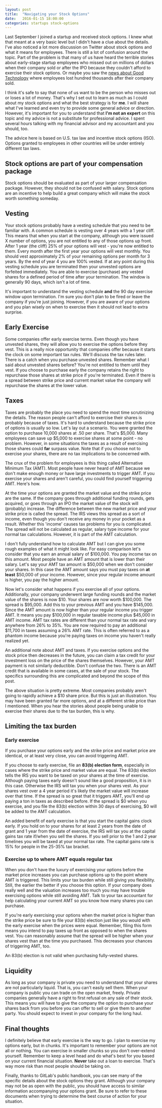 ```yaml
---
layout: post
title:  "Navigating your Stock Options"
date:   2016-01-15 18:00:00
categories: startups stock-options
---
```


Last September I joined a startup and received stock options. I knew what
that meant at a very basic level but I didn't have a clue about the details.
I've also noticed a lot more discussion on Twitter about stock options and what
it means for employees. There is still a lot of confusion around the topic.
Part of the problem is that many of us have heard the terrible stories about
early-stage startup employees who missed out on millions of dollars
when their company sold or after the IPO because they couldn't afford to
exercise their stock options. Or maybe you saw the
[news about Good Technology](http://www.nytimes.com/2015/12/27/technology/when-a-unicorn-start-up-stumbles-its-employees-get-hurt.html?_r=0)
where employees lost hundred thousands after their company sold.

I think it's safe to say that none of us want to be the person who misses out
or loses a lot of money. That's why I set out to learn as much as I
could about my stock options and what the best strategy is for __me__. I will
share what I've learned and even try to provide some general advice or
direction. However, it's important for you to understand that **I'm not an
expert** on this topic and my advice is not a substitute for professional
advice. I spent several hours talking with my financial advisor and my
accountant and you should, too.

The advice here is based on U.S. tax law and incentive stock options (ISO).
Options granted to employees in other countries will be under entirely different
tax laws.

## Stock options are part of your compensation package

Stock options should be evaluated as part of your larger compensation package.
However, they should not be confused with salary.
Stock options are an incentive to help build a great company which will make the
stock worth something someday.

## Vesting

Your stock options probably have a vesting schedule that you need to be familiar
with. A common schedule is vesting over 4 years with a 1 year cliff. This means
that when you start at the company, although you were issued X number of
options, you are not entitled to any of those options up front. After 1 year
(the cliff) 25% of your options will vest - you're now entitled to them. Every
month after the first year your options will vest monthly. You should
vest approximately 2% of your remaining options per month for 3 years. By the
end of year 4 you are 100% vested. If at any point during this vesting schedule
you are terminated then your unvested options are forfeited immediately. You
are able to exercise (purchase) any vested shares for a defined period of time
after your termination. The window is generally 90 days, which isn't a lot of
time.

It's important to understand the vesting schedule **and** the 90 day exercise
window upon termination. I'm sure you don't plan to be fired or leave the
company if you're just joining. However, if you are aware of your options
and you plan wisely on when to exercise then it should not lead to extra
surprise.

## Early Exercise

Some companies offer early exercise terms. Even though you have unvested shares,
they will allow you to exercise the options before they vest. This is a really
nice opportunity that companies offer because it starts the clock on some
important tax rules. We'll discuss the tax rules later. There is a catch when
you purchase unvested shares. Remember what I said about unvested shares before?
You're not entitled to them until they vest. If you choose to purchase early
the company retains the right to repurchase those shares at strike price if
you're terminated. Even if there is a spread between strike price and current
market value the company will repurchase the shares at the lower value.

## Taxes

Taxes are probably the place you need to spend the most time scrutinizing the
details. The reason people can't afford to exercise their shares is probably
because of taxes. It's hard to understand because the strike price of
options is usually so low. Let's lay out a scenario. You were granted the option
to purchase 10,000 shares at .50 per share. That's $5,000. Many employees can
save up $5,000 to exercise shares at some point - no problem. However, in some
situations the taxes as a result of exercising those shares could **far**
surpass value. Note that if you choose not to exercise your shares, there are no
tax implications to be concerned with.

The crux of the problem for employees is this thing called Alternative Minimum
Tax (AMT). Most people have never heard of AMT because we don't make
enough money or have large investments to trigger AMT. If you exercise your
shares and aren't careful, you could find yourself triggering AMT. Here's how.

At the time your options are granted the market value and the strike price are
the same. If the company goes through additional funding rounds, gets acquired,
or goes through an IPO the market value of the stock will (probably) increase.
The difference between the new market price and your strike price is called the
spread. The IRS views this spread as a sort of income, even though you don't
receive any money in your pocket as a result. Whether this 'income' causes tax
problems for you is complicated. The spread will not be calculated as regular,
salary type income for your normal tax calculations. However, it is part of the
AMT calculation.

I don't fully understand how to calculate AMT but I can give you some rough
examples of what it might look like. For easy comparison let's consider that
you earn an annual salary of $100,000. You pay income tax on this amount. Most
people have an AMT amount that is lower than their salary. Let's say your AMT
tax amount is $50,000 when we don't consider your shares. In this case the AMT
amount says you must pay taxes on __at least__ $50,000 of your income. However,
since your regular income amount is higher, you pay the higher amount.

Now let's consider what happens if you exercise all of your options.
Additionally, your company underwent large funding rounds and the market
value of the shares is now $10. Your shares are now worth $100,000. The spread
is $95,000. Add this to your previous AMT and you have $145,000. Since the AMT
amount is now higher than your regular income you trigger AMT. It means you pay
$100,000 in regular taxable income plus $45,000 in AMT income. AMT tax rates
are different than your normal tax rate and vary anywhere from 26% to 35%.
You are now required to pay an additional $11,700 in taxes assuming a 26%
AMT rate. This is often referred to as a phantom income because you're paying taxes
on income you haven't really realized yet. 

An additional note about AMT and taxes. If you exercise options and the stock price
then decreases in the future, you can claim a tax credit for your investment loss
on the price of the shares themselves. However, your AMT payment is not similarly 
deductible. Don't confuse the two. There is an AMT credit that is available
in some cases, at the sale of your stock. The specifics surrounding this are 
complicated and beyond the scope of this post.

The above situation is pretty extreme. Most companies probably aren't going to
rapidly achieve a $10 share price. But this is just an illustration. You may
have been granted far more options, and at a different strike price than I
mentioned. When you hear the stories about people being unable to exercise their
shares due to the tax burden, this is why. 

## Limiting the tax burden

### Early exercise

If you purchase your options early and the strike price and
market price are identical, or at least very close, you can avoid triggering
AMT.

If you choose to early exercise, file an **83(b) election form**, especially in
cases where the strike price and market value are equal. The 83(b) election
tells the IRS you want to be taxed on your shares at the time of exercise.
Although paying taxes early doesn't sound like a good proposition, it is in
this case. Otherwise the IRS will tax you when your shares vest. As your shares
vest over a 4 year period it's likely the market value will increase over that
time. If the spread is so great that it triggers AMT, you'll end up paying a
ton in taxes as described before. If the spread is $0 when you exercise, and
you file the 83(b) election within 30 days of exercising, $0 will be added to
the AMT calculation.

An added benefit of early exercise is that you start the capital gains clock
early. If you hold on to your shares for at least 2 years from the date of
grant and 1 year from the date of exercise, the IRS will tax you at the capital
gains tax rate if/when you sell the shares. If you sell prior to the 1 and 2
year timelines you will be taxed at your normal tax rate. The capital gains rate
is 15% for people in the 25-35% tax bracket.

### Exercise up to where AMT equals regular tax

When you don't have the luxury of exercising your options before the market
price increases you can purchase options up to the point where AMT is triggered.
This limits your tax burden while still giving you flexibility. Still,
the earlier the better if you choose this option. If your company does really
well and the valuation increases too much you may have trouble exercising
options while still avoiding AMT. Talk to your tax accountant
for help calculating your current AMT so you know how many shares you can
purchase.

If you're early exercising your options when the market price is higher than
the strike price be sure to file your 83(b) election just like you would
with the early exercise when the prices were equal. Remember, filing this form
means you intend to pay taxes up front as opposed to when the shares vest. You
can reasonably assume that the spread will be higher when your shares vest
than at the time you purchased. This decreases your chances of triggering AMT,
too.

An 83(b) election is not valid when purchasing fully-vested shares.

## Liquidity

As long as your company is private you need to understand that your shares are
not particularly liquid. That is, you can't easily sell them. When your company
is public you can trade on the open market, freely. Private companies generally
have a right to first refusal on any sale of their stock. This means you will
have to give the company the option to purchase your shares back from you before
you can offer to sell or give them to another party. You should expect to invest
in your company for the long haul.

## Final thoughts

I definitely believe that early exercise is the way to go. I plan to exercise
my options early, but in chunks. It's important to remember your options are
not all or nothing. You can exercise in smaller chunks so you don't over-extend
yourself. Remember to keep a level head and do what's best for you based on your
current financial situation. **Never** take out a loan to exercise. That's way
more risk than most people should be taking on.

Finally, thanks to GitLab's public handbook, you can see many of the specific
details about the stock options they grant. Although your company may not be
as open with the public, you should have access to similar information 
accompanying your options grant. Be sure to refer to these documents when 
trying to determine the best course of action for your situation.
